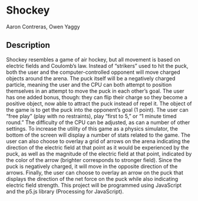 # Shockey
Aaron Contreras, Owen Yaggy

## Description
Shockey resembles a game of air hockey, but all movement is based on electric fields and Coulomb’s law. Instead of “strikers” used to hit the puck, both the user and the computer-controlled opponent will move charged objects around the arena. The puck itself will be a negatively charged particle, meaning the user and the CPU can both attempt to position themselves in an attempt to move the puck in each other’s goal. The user has one added bonus, though: they can flip their charge so they become a positive object, now able to attract the puck instead of repel it. The object of the game is to get the puck into the opponent’s goal (1 point). The user can “free play” (play with no restraints), play “first to 5,” or “1 minute timed round.” The difficulty of the CPU can be adjusted, as can a number of other settings.
To increase the utility of this game as a physics simulator, the bottom of the screen will display a number of stats related to the game. The user can also choose to overlay a grid of arrows on the arena indicating the direction of the electric field at that point as it would be experienced by the puck, as well as the magnitude of the electric field at that point, indicated by the color of the arrow (brighter corresponds to stronger field). Since the puck is negatively charged, it will move in the opposite direction of the arrows. Finally, the user can choose to overlay an arrow on the puck that displays the direction of the net force on the puck while also indicating electric field strength. This project will be programmed using JavaScript and the p5.js library (Processing for JavaScript).

